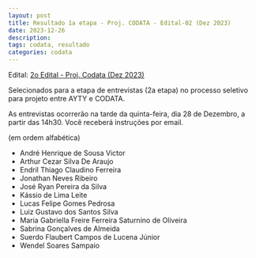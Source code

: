 ```yaml
---
layout: post
title: Resultado 1a etapa - Proj. CODATA - Edital-02 (Dez 2023)
date: 2023-12-26
description: 
tags: codata, resultado
categories: codata
---
```


Edital: [2o Edital - Proj. Codata (Dez 2023)](/editais/2023-12-codata-edital-02/)

Selecionados para a etapa de entrevistas (2a etapa) no processo seletivo para projeto entre AYTY e CODATA.

As entrevistas ocorrerão na tarde da quinta-feira, dia 28 de Dezembro, a partir das 14h30. Você receberá instruções por email.

(em ordem alfabética)

- André Henrique de Sousa Victor
- Arthur Cezar Silva De Araujo
- Endril Thiago Claudino Ferreira
- Jonathan Neves Ribeiro
- José Ryan Pereira da Silva 
- Kássio de Lima Leite
- Lucas Felipe Gomes Pedrosa
- Luiz Gustavo dos Santos Silva
- Maria Gabriella Freire Ferreira Saturnino de Oliveira
- Sabrina Gonçalves de Almeida
- Suerdo Flaubert Campos de Lucena Júnior
- Wendel Soares Sampaio